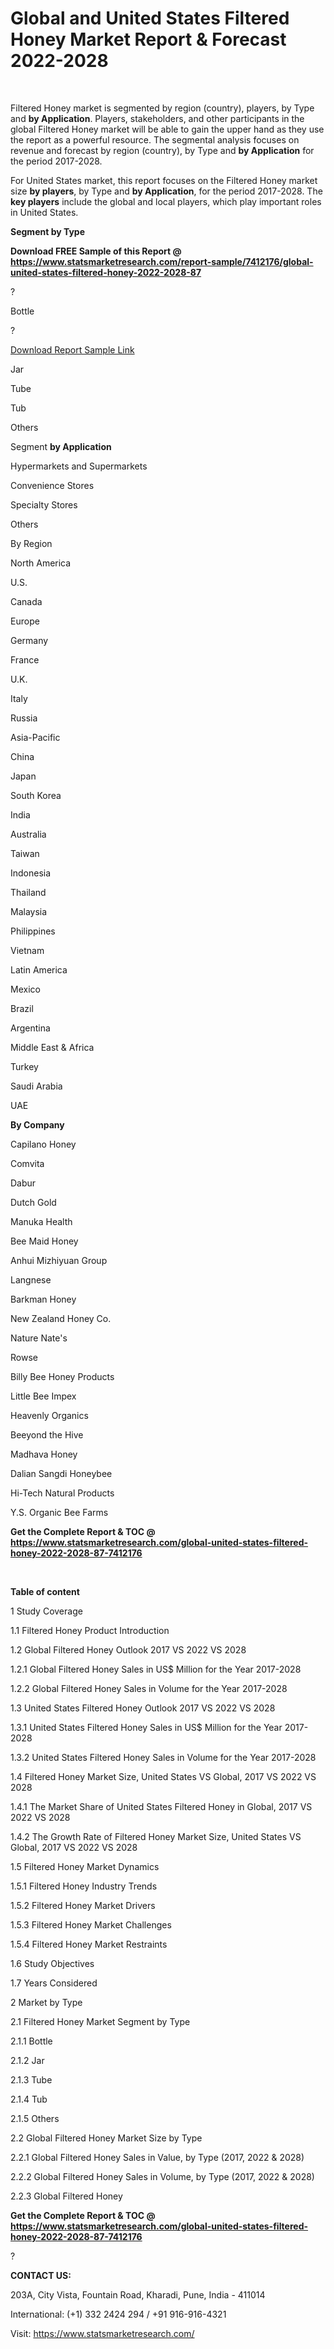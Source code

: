 <h1>Global and United States Filtered Honey Market Report & Forecast 2022-2028</h1><br/><p>Filtered Honey market is segmented by region (country), players, by Type and <strong>by Application</strong>. Players, stakeholders, and other participants in the global Filtered Honey market will be able to gain the upper hand as they use the report as a powerful resource. The segmental analysis focuses on revenue and forecast by region (country), by Type and <strong>by Application</strong> for the period 2017-2028.</p>
 
 
 
 <p>For United States market, this report focuses on the Filtered Honey market size <strong>by players</strong>, by Type and <strong>by Application</strong>, for the period 2017-2028. The <strong>key players</strong> include the global and local players, which play important roles in United States.</p>
 
 
 
 <p><strong>Segment by Type</strong></p>
 
 
 
 <div><b>Download FREE Sample of this Report @ <a href="https://www.statsmarketresearch.com/download-free-sample/7412176/global-united-states-filtered-honey-2022-2028-87">https://www.statsmarketresearch.com/report-sample/7412176/global-united-states-filtered-honey-2022-2028-87</a></b></div>
 
 
 
 <p>? </p>
 
 
 
 <p>Bottle</p>
 
 
 
 <p>? </p>
 
 
 
 <p><a href="https://www.statsmarketresearch.com/download-free-sample/7412176/global-united-states-filtered-honey-2022-2028-87">Download Report Sample Link</a></p>
 
 
 
 <p>Jar</p>
 
 
 
 <p>Tube</p>
 
 
 
 <p>Tub</p>
 
 
 
 <p>Others</p>
 
 
 
 <p>Segment <strong>by Application</strong></p>
 
 
 
 <p>Hypermarkets and Supermarkets</p>
 
 
 
 <p>Convenience Stores</p>
 
 
 
 <p>Specialty Stores</p>
 
 
 
 <p>Others</p>
 
 
 
 <p>By Region</p>
 
 
 
 <p>North America</p>
 
 
 
 <p>U.S.</p>
 
 
 
 <p>Canada</p>
 
 
 
 <p>Europe</p>
 
 
 
 <p>Germany</p>
 
 
 
 <p>France</p>
 
 
 
 <p>U.K.</p>
 
 
 
 <p>Italy</p>
 
 
 
 <p>Russia</p>
 
 
 
 <p>Asia-Pacific</p>
 
 
 
 <p>China</p>
 
 
 
 <p>Japan</p>
 
 
 
 <p>South Korea</p>
 
 
 
 <p>India</p>
 
 
 
 <p>Australia</p>
 
 
 
 <p>Taiwan</p>
 
 
 
 <p>Indonesia</p>
 
 
 
 <p>Thailand</p>
 
 
 
 <p>Malaysia</p>
 
 
 
 <p>Philippines</p>
 
 
 
 <p>Vietnam</p>
 
 
 
 <p>Latin America</p>
 
 
 
 <p>Mexico</p>
 
 
 
 <p>Brazil</p>
 
 
 
 <p>Argentina</p>
 
 
 
 <p>Middle East & Africa</p>
 
 
 
 <p>Turkey</p>
 
 
 
 <p>Saudi Arabia</p>
 
 
 
 <p>UAE</p>
 
 
 
 <p><strong>By Company</strong></p>
 
 
 
 <p>Capilano Honey</p>
 
 
 
 <p>Comvita</p>
 
 
 
 <p>Dabur</p>
 
 
 
 <p>Dutch Gold</p>
 
 
 
 <p>Manuka Health</p>
 
 
 
 <p>Bee Maid Honey</p>
 
 
 
 <p>Anhui Mizhiyuan Group</p>
 
 
 
 <p>Langnese</p>
 
 
 
 <p>Barkman Honey</p>
 
 
 
 <p>New Zealand Honey Co.</p>
 
 
 
 <p>Nature Nate&#39;s</p>
 
 
 
 <p>Rowse</p>
 
 
 
 <p>Billy Bee Honey Products</p>
 
 
 
 <p>Little Bee Impex</p>
 
 
 
 <p>Heavenly Organics</p>
 
 
 
 <p>Beeyond the Hive</p>
 
 
 
 <p>Madhava Honey</p>
 
 
 
 <p>Dalian Sangdi Honeybee</p>
 
 
 
 <p>Hi-Tech Natural Products</p>
 
 
 
 <p>Y.S. Organic Bee Farms</p>
 
 
 
 <div><b>Get the Complete Report & TOC @ <a href="https://www.statsmarketresearch.com/global-united-states-filtered-honey-2022-2028-87-7412176">https://www.statsmarketresearch.com/global-united-states-filtered-honey-2022-2028-87-7412176</a></b></div>
 
 
 
 <p><br />
 
 <b>Table of content</b></p>
 
 
 
 <p>1 Study Coverage<br />
 
 1.1 Filtered Honey Product Introduction<br />
 
 1.2 Global Filtered Honey Outlook 2017 VS 2022 VS 2028<br />
 
 1.2.1 Global Filtered Honey Sales in US$ Million for the Year 2017-2028<br />
 
 1.2.2 Global Filtered Honey Sales in Volume for the Year 2017-2028<br />
 
 1.3 United States Filtered Honey Outlook 2017 VS 2022 VS 2028<br />
 
 1.3.1 United States Filtered Honey Sales in US$ Million for the Year 2017-2028<br />
 
 1.3.2 United States Filtered Honey Sales in Volume for the Year 2017-2028<br />
 
 1.4 Filtered Honey Market Size, United States VS Global, 2017 VS 2022 VS 2028<br />
 
 1.4.1 The Market Share of United States Filtered Honey in Global, 2017 VS 2022 VS 2028<br />
 
 1.4.2 The Growth Rate of Filtered Honey Market Size, United States VS Global, 2017 VS 2022 VS 2028<br />
 
 1.5 Filtered Honey Market Dynamics<br />
 
 1.5.1 Filtered Honey Industry Trends<br />
 
 1.5.2 Filtered Honey Market Drivers<br />
 
 1.5.3 Filtered Honey Market Challenges<br />
 
 1.5.4 Filtered Honey Market Restraints<br />
 
 1.6 Study Objectives<br />
 
 1.7 Years Considered<br />
 
 2 Market by Type<br />
 
 2.1 Filtered Honey Market Segment by Type<br />
 
 2.1.1 Bottle<br />
 
 2.1.2 Jar<br />
 
 2.1.3 Tube<br />
 
 2.1.4 Tub<br />
 
 2.1.5 Others<br />
 
 2.2 Global Filtered Honey Market Size by Type<br />
 
 2.2.1 Global Filtered Honey Sales in Value, by Type (2017, 2022 & 2028)<br />
 
 2.2.2 Global Filtered Honey Sales in Volume, by Type (2017, 2022 & 2028)<br />
 
 2.2.3 Global Filtered Honey</p>
 
 
 
 <div><b>Get the Complete Report & TOC @ <a href="https://www.statsmarketresearch.com/global-united-states-filtered-honey-2022-2028-87-7412176">https://www.statsmarketresearch.com/global-united-states-filtered-honey-2022-2028-87-7412176</a></b></div>
 
 
 
 <p>? </p>
 
 
 
 <p><b>CONTACT US:</b><br />
 
 203A, City Vista, Fountain Road, Kharadi, Pune, India - 411014<br />
 
 International: (+1) 332 2424 294 / +91 916-916-4321<br />
 
 Visit: <a href="https://www.statsmarketresearch.com/">https://www.statsmarketresearch.com/</a></p>